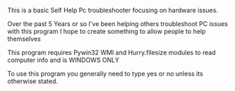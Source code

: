 This is a basic Self Help Pc troubleshooter focusing on hardware issues.

Over the past 5 Years or so I've been helping others troubleshoot PC issues with this program I hope to create something to allow people to help themselves 

This program requires Pywin32 WMI and Hurry.filesize modules to read computer info and is WINDOWS ONLY

To use this program you generally need to type yes or no unless its otherwise stated.
